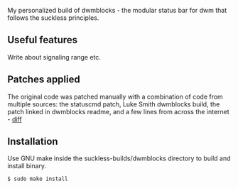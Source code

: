 My personalized build of dwmblocks - the modular status bar for dwm that follows the suckless principles.

## Useful features
Write about signaling range etc.


## Patches applied
The original code was patched manually with a combination of code from multiple sources: the statuscmd patch, Luke Smith dwmblocks build, the patch linked in dwmblocks readme, and a few lines from across the internet - [diff](https://github.com/baj0k/suckless-builds/commit/241e935a8c17c107c19d7601b4ac058f9516932a)

## Installation
Use GNU make inside the suckless-builds/dwmblocks directory to build and install binary.
```
$ sudo make install
```
